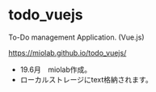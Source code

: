 # todo_vuejs
To-Do management Application. (Vue.js)

https://miolab.github.io/todo_vuejs/

- 19.6月　miolab作成。
- ローカルストレージにtext格納されます。
